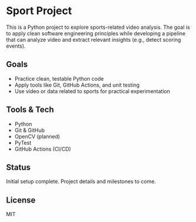 # Sport Project

This is a Python project to explore sports-related video analysis. The goal is to apply clean software engineering principles while developing a pipeline that can analyze video and extract relevant insights (e.g., detect scoring events).

## Goals

- Practice clean, testable Python code
- Apply tools like Git, GitHub Actions, and unit testing
- Use video or data related to sports for practical experimentation

## Tools & Tech

- Python
- Git & GitHub
- OpenCV (planned)
- PyTest
- GitHub Actions (CI/CD)

## Status

Initial setup complete. Project details and milestones to come.

## License

MIT

